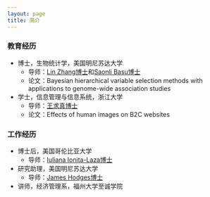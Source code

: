 ```yaml
---
layout: page
title: 简介
---
```


### 教育经历

- 博士，生物统计学，美国明尼苏达大学
   - 导师：[Lin Zhang博士](https://directory.sph.umn.edu/bio/sph-a-z/lin-zhang)和[Saonli Basu博士](https://directory.sph.umn.edu/bio/sph-a-z/saonli-basu) 
   - 论文：Bayesian hierarchical variable selection methods with applications to genome-wide association studies
- 学士，信息管理与信息系统，浙江大学
   - 导师：[王求真博士](https://www.x-mol.com/university/faculty/301513)
   - 论文：Effects of human images on B2C websites

### 工作经历

- 博士后，美国哥伦比亚大学
   - 导师：[Iuliana Ionita-Laza博士](http://www.columbia.edu/~ii2135/)
- 研究助理，美国明尼苏达大学
   - 导师：[James Hodges博士](https://directory.sph.umn.edu/bio/sph-a-z/james-hodges)
- 讲师，经济管理系，福州大学至诚学院


       
